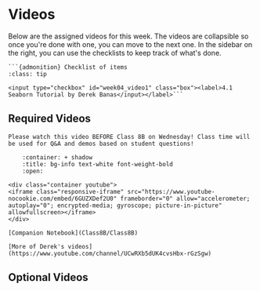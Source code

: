 # Videos

Below are the assigned videos for this week. 
The videos are collapsible so once you're done with one, you can move to the next one.
In the sidebar on the right, you can use the checklists to keep track of what's done.

````{margin}
```{admonition} Checklist of items
:class: tip

<input type="checkbox" id="week04_video1" class="box"><label>4.1 Seaborn Tutorial by Derek Banas</input></label>```
````
## Required Videos

```{attention}
Please watch this video BEFORE Class 8B on Wednesday! Class time will be used for Q&A and demos based on student questions!
```

```{dropdown} 8.1 Seaborn Tutorial by Derek Banas
    :container: + shadow
    :title: bg-info text-white font-weight-bold
    :open:

<div class="container youtube">
<iframe class="responsive-iframe" src="https://www.youtube-nocookie.com/embed/6GUZXDef2U0" frameborder="0" allow="accelerometer; autoplay="0"; encrypted-media; gyroscope; picture-in-picture" allowfullscreen></iframe>
</div>

[Companion Notebook](Class8B/Class8B)

[More of Derek's videos](https://www.youtube.com/channel/UCwRXb5dUK4cvsHbx-rGzSgw)
```

## Optional Videos
